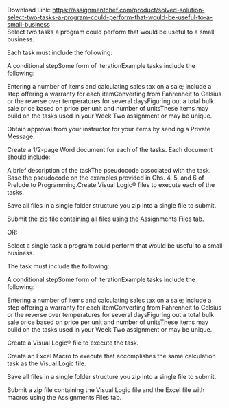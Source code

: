 Download Link: https://assignmentchef.com/product/solved-solution-select-two-tasks-a-program-could-perform-that-would-be-useful-to-a-small-business
<br>
Select two tasks a program could perform that would be useful to a small business.

Each task must include the following:

A conditional stepSome form of iterationExample tasks include the following:

Entering a number of items and calculating sales tax on a sale; include a step offering a warranty for each itemConverting from Fahrenheit to Celsius or the reverse over temperatures for several daysFiguring out a total bulk sale price based on price per unit and number of unitsThese items may build on the tasks used in your Week Two assignment or may be unique.

Obtain approval from your instructor for your items by sending a Private Message.

Create a 1/2-page Word document for each of the tasks. Each document should include:

A brief description of the taskThe pseudocode associated with the task. Base the pseudocode on the examples provided in Chs. 4, 5, and 6 of Prelude to Programming.Create Visual Logic® files to execute each of the tasks.

Save all files in a single folder structure you zip into a single file to submit.

Submit the zip file containing all files using the Assignments Files tab.

OR:

Select a single task a program could perform that would be useful to a small business.

The task must include the following:

A conditional stepSome form of iterationExample tasks include the following:

Entering a number of items and calculating sales tax on a sale; include a step offering a warranty for each itemConverting from Fahrenheit to Celsius or the reverse over temperatures for several daysFiguring out a total bulk sale price based on price per unit and number of unitsThese items may build on the tasks used in your Week Two assignment or may be unique.

Create a Visual Logic® file to execute the task.

Create an Excel Macro to execute that accomplishes the same calculation task as the Visual Logic file.

Save all files in a single folder structure you zip into a single file to submit.

Submit a zip file containing the Visual Logic file and the Excel file with macros using the Assignments Files tab.


